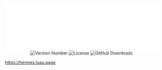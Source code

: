 <div align="center">
    <img src="assets/icon.png" alt="Hermes Icon"/>
    <img alt="Version Number" src="https://img.shields.io/badge/dynamic/toml?url=https%3A%2F%2Fraw.githubusercontent.com%2Ffroststarinteractive%2Fhermes%2Frefs%2Fheads%2Fmain%2Fpesde.toml&query=%24.version&label=version">
    <img alt="License" src="https://img.shields.io/github/license/froststarinteractive/hermes">
    <img alt="GitHub Downloads" src="https://img.shields.io/github/downloads/froststarinteractive/hermes/total">
</div>

https://hermes.luau.page